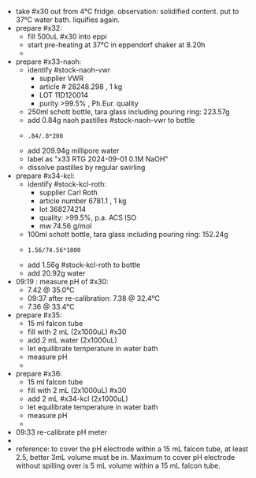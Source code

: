 - take #x30 out from 4°C fridge. observation: solidified content. put to 37°C water bath. liquifies again.
- prepare #x32:
	- fill 500uL #x30 into eppi
	- start pre-heating at 37°C in eppendorf shaker at 8.20h
	-
- prepare #x33-naoh:
	- identify #stock-naoh-vwr
		- supplier VWR
		- article # 28248.298 , 1 kg
		- LOT 11D120014
		- purity >99.5% , Ph.Eur. quality
	- 250ml schott bottle, tara glass including pouring ring: 223.57g
	- add 0.84g naoh pastilles #stock-naoh-vwr to bottle
	- ```calc
	  .84/.8*200
	  ```
	- add 209.94g millipore water
	- label as "x33 RTG 2024-09-01 0.1M NaOH"
	- dissolve pastilles by regular swirling
- prepare #x34-kcl:
	- identify #stock-kcl-roth:
		- supplier Carl Roth
		- article number 6781.1 , 1 kg
		- lot 368274214
		- quality: >99.5%, p.a. ACS ISO
		- mw 74.56 g/mol
	- 100ml schott bottle, tara glass including pouring ring: 152.24g
	- ```calc
	  1.56/74.56*1000
	  ```
	- add 1.56g #stock-kcl-roth to bottle
	- add 20.92g water
- 09:19 : measure pH of #x30:
	- 7.42 @ 35.0°C
	- 09:37 after re-calibration: 7.38 @ 32.4°C
	- 7.36 @ 33.4°C
- prepare #x35:
	- 15 ml falcon tube
	- fill with 2 mL (2x1000uL) #x30
	- add 2 mL water (2x1000uL)
	- let equilibrate temperature in water bath
	- measure pH
	-
- prepare #x36:
	- 15 ml falcon tube
	- fill with 2 mL (2x1000uL) #x30
	- add 2 mL #x34-kcl (2x1000uL)
	- let equilibrate temperature in water bath
	- measure pH
	-
- 09:33 re-calibrate pH meter
-
- reference: to cover the pH electrode within a 15 mL falcon tube, at least 2.5, better 3mL volume must be in. Maximum to cover pH electrode without spilling over is 5 mL volume within a 15 mL falcon tube.